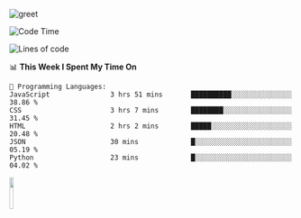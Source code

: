 ![greet](https://user-images.githubusercontent.com/44234583/146624354-9d461392-3676-4e7a-b12f-debc7319f53b.gif) 


<!--START_SECTION:waka-->
![Code Time](http://img.shields.io/badge/Code%20Time-509%20hrs%2034%20mins-blue)

![Lines of code](https://img.shields.io/badge/From%20Hello%20World%20I%27ve%20Written-3.9%20million%20lines%20of%20code-blue)

📊 **This Week I Spent My Time On** 

```text
💬 Programming Languages: 
JavaScript               3 hrs 51 mins       ██████████░░░░░░░░░░░░░░░   38.86 % 
CSS                      3 hrs 7 mins        ████████░░░░░░░░░░░░░░░░░   31.45 % 
HTML                     2 hrs 2 mins        █████░░░░░░░░░░░░░░░░░░░░   20.48 % 
JSON                     30 mins             █░░░░░░░░░░░░░░░░░░░░░░░░   05.19 % 
Python                   23 mins             █░░░░░░░░░░░░░░░░░░░░░░░░   04.02 % 
```


<!--END_SECTION:waka-->
<img src="https://user-images.githubusercontent.com/44234583/191059235-95ebfce1-7fc7-4eee-baff-214d902e7c18.gif" width="12%"/>
